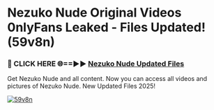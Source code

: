 # Nezuko Nude Original Videos 0nlyFans Leaked - Files Updated! (59v8n)

<h3>🔴 CLICK HERE 🌐==►► <a href="https://tinyurl.com/52m3yx9h" rel="nofollow">Nezuko Nude Updated Files</a></h3>

Get Nezuko Nude and all content. Now you can access all videos and pictures of Nezuko Nude. New Updated Files 2025!

[![59v8n](https://i.imgur.com/TnHtlc8.gif)](https://tinyurl.com/52m3yx9h)
